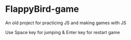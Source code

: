 # FlappyBird-game
An old project for practicing JS and making games with JS

Use Space key for jumping & Enter key for restart game
